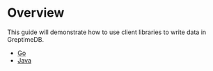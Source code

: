 # Overview

This guide will demonstrate how to use client libraries to write data in GreptimeDB.

- [Go](go.md)
- [Java](java.md)
